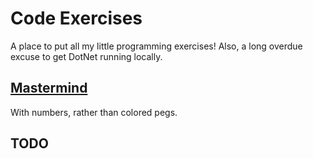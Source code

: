 # Code Exercises

A place to put all my little programming exercises! Also, a long overdue excuse to get DotNet running locally.

## [Mastermind](./Mastermind/README.md)

With numbers, rather than colored pegs.

## TODO
